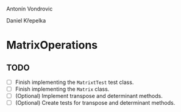 Antonín Vondrovic

Daniel Křepelka

# MatrixOperations
## TODO
- [ ] Finish implementing the `MatrixtTest` test class.
- [ ] Finish implementing the `Matrix` class.
- [ ] (Optional) Implement transpose and determinant methods.
- [ ] (Optional) Create tests for transpose and determinant methods.
